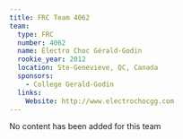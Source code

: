 ```yaml
---
title: FRC Team 4062
team:
  type: FRC
  number: 4062
  name: Électro Choc Gérald-Godin
  rookie_year: 2012
  location: Ste-Genevieve, QC, Canada
  sponsors:
    - College Gerald-Godin
  links:
    Website: http://www.electrochocgg.com
---
```

No content has been added for this team